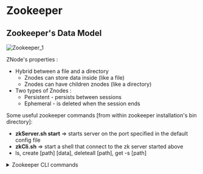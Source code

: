# Zookeeper

## Zookeeper's Data Model
![Zookeeper_1](https://user-images.githubusercontent.com/13499858/122635094-8d40bc80-d0ff-11eb-80cd-80dfda244f6b.png)

ZNode's properties :
* Hybrid between a file and a directory
  * Znodes can store data inside (like a file)
  * Znodes can have children znodes (like a directory)
* Two types of Znodes :
  * Persistent - persists between sessions
  * Ephemeral - is deleted when the session ends

Some useful zookeeper commands [from within zookeeper installation's bin directory]:
* **zkServer.sh start** => starts server on the port specified in the default config file
* **zkCli.sh** => start a shell that connect to the zk server started above
* ls, create [path] [data], deleteall [path], get -s [path]
<details>
  
  <summary> Zookeeper CLI commands </summary>
  
  ![ZK_CLI](https://user-images.githubusercontent.com/13499858/122644337-5932bf00-d132-11eb-8744-aa892ec367c8.png)

</details>
